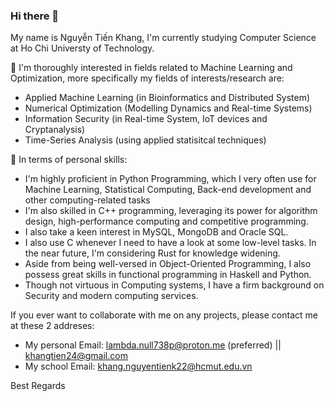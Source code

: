 ### Hi there 👋
My name is Nguyễn Tiến Khang, I'm currently studying Computer Science at Ho Chi Universty of Technology. 

🔭 I'm thoroughly interested in fields related to Machine Learning and Optimization, more specifically my fields of interests/research are:
  - Applied Machine Learning (in Bioinformatics and Distributed System)
  - Numerical Optimization (Modelling Dynamics and Real-time Systems)
  - Information Security (in Real-time System, IoT devices and Cryptanalysis)
  - Time-Series Analysis (using applied statisitcal techniques)


🌱 In terms of personal skills:
  - I'm highly proficient in Python Programming, which I very often use for Machine Learning, Statistical Computing, Back-end development and other computing-related tasks
  - I'm also skilled in C++ programming, leveraging its power for algorithm design, high-performance computing and competitive programming.
  - I also take a keen interest in MySQL, MongoDB and Oracle SQL.
  - I also use C whenever I need to have a look at some low-level tasks. In the near future, I'm  considering Rust for knowledge widening.
  - Aside from being well-versed in Object-Oriented Programming, I also possess great skills in functional programming in Haskell and Python.
  - Though not virtuous in Computing systems, I have a firm background on Security and modern computing services.
    
If you ever want to collaborate with me on any projects, please contact me at these 2 addreses:
  - My personal Email: lambda.null738p@proton.me (preferred) || khangtien24@gmail.com 
  - My school Email: khang.nguyentienk22@hcmut.edu.vn

  Best Regards
<!--
**Compscicafe/Compscicafe** is a ✨ _special_ ✨ repository because its `README.md` (this file) appears on your GitHub profile.

Here are some ideas to get you started:

-  I’m currently working on ...
- 🌱 I’m currently learning ...
- 👯 I’m looking to collaborate on ...
- 🤔 I’m looking for help with ...
- 💬 Ask me about ...
- 📫 How to reach me: ...
- 😄 Pronouns: ...
- ⚡ Fun fact: ...
-->
